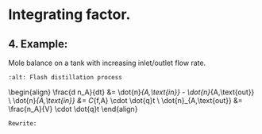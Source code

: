 # Integrating factor. 

## 4. Example:
Mole balance on a tank with increasing inlet/outlet flow rate.

```{image} ./Integrating_factors_image.jpg
:alt: Flash distillation process
```

\begin{align}
\frac{d n_A}{dt} &= \dot{n}_{A,\text{in}} - \dot{n}_{A,\text{out}} \\
\dot{n}_{A,\text{in}} &= C_{f,A} \cdot \dot{q}t \\
\dot{n}_{A,\text{out}} &= \frac{n_A}{V} \cdot \dot{q}t
\end{align}

````{dropdown} 4. Solution
Rewrite:
